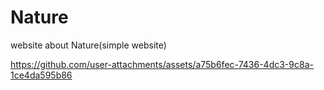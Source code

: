 # Nature
 website about Nature(simple website)


https://github.com/user-attachments/assets/a75b6fec-7436-4dc3-9c8a-1ce4da595b86

